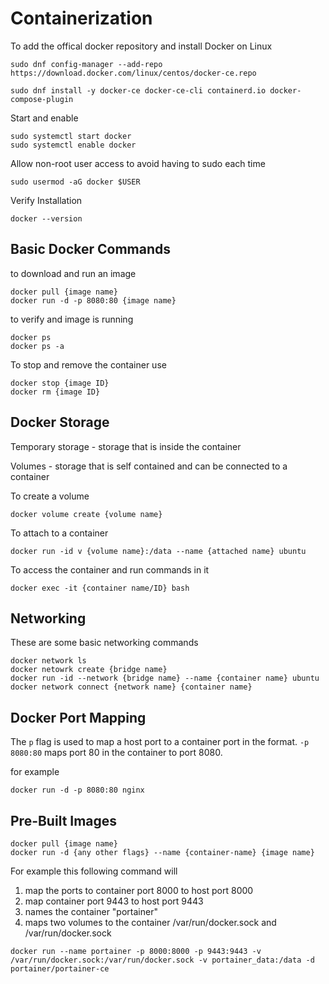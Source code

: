 # Containerization
To add the offical docker repository and install Docker on Linux
```
sudo dnf config-manager --add-repo https://download.docker.com/linux/centos/docker-ce.repo

sudo dnf install -y docker-ce docker-ce-cli containerd.io docker-compose-plugin
```
Start and enable
```
sudo systemctl start docker
sudo systemctl enable docker
```
Allow non-root user access to avoid having to sudo each time
```
sudo usermod -aG docker $USER
```
Verify Installation
```
docker --version
```
## Basic Docker Commands
to download and run an image 
```
docker pull {image name} 
docker run -d -p 8080:80 {image name}
```
to verify and image is running
```
docker ps
docker ps -a
```
To stop and remove the container use
```
docker stop {image ID}
docker rm {image ID}
```
## Docker Storage
Temporary storage - storage that is inside the container

Volumes - storage that is self contained and can be connected to a container

To create a volume
```
docker volume create {volume name}
```
To attach to a container
```
docker run -id v {volume name}:/data --name {attached name} ubuntu
```
To access the container and run commands in it
```
docker exec -it {container name/ID} bash
```
## Networking
These are some basic networking commands
```
docker network ls
docker netowrk create {bridge name}
docker run -id --network {bridge name} --name {container name} ubuntu
docker network connect {network name} {container name}
```

## Docker Port Mapping
The ```p``` flag is used to map a host port to a container port in the format.
```-p 8080:80``` maps port 80 in the container to port 8080.

for example
```
docker run -d -p 8080:80 nginx
```
## Pre-Built Images
```
docker pull {image name}
docker run -d {any other flags} --name {container-name} {image name}
```
For example this following command will
1. map the ports to container port 8000 to host port 8000
2. map container port 9443 to host port 9443
3. names the container "portainer"
4. maps two volumes to the container /var/run/docker.sock and /var/run/docker.sock
```
docker run --name portainer -p 8000:8000 -p 9443:9443 -v /var/run/docker.sock:/var/run/docker.sock -v portainer_data:/data -d portainer/portainer-ce
```